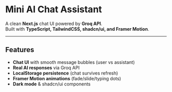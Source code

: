 # Mini AI Chat Assistant

A clean **Next.js** chat UI powered by **Groq API**.  
Built with **TypeScript, TailwindCSS, shadcn/ui, and Framer Motion**.  

---

## Features

- **Chat UI** with smooth message bubbles (user vs assistant)
- **Real AI responses** via Groq API
- **LocalStorage persistence** (chat survives refresh)
- **Framer Motion animations** (fade/slide/typing dots)
- **Dark mode** & shadcn/ui components
